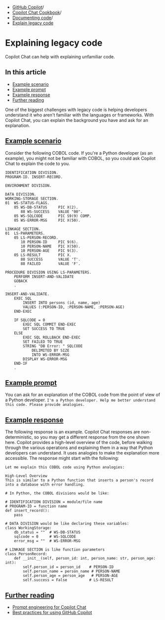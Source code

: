   * [GitHub Copilot](https://docs.github.com/en/copilot "GitHub Copilot")/
  * [Copilot Chat Cookbook](https://docs.github.com/en/copilot/copilot-chat-cookbook "Copilot Chat Cookbook")/
  * [Documenting code](https://docs.github.com/en/copilot/copilot-chat-cookbook/documenting-code "Documenting code")/
  * [Explain legacy code](https://docs.github.com/en/copilot/copilot-chat-cookbook/documenting-code/explaining-legacy-code "Explain legacy code")


# Explaining legacy code
Copilot Chat can help with explaining unfamiliar code.
## In this article
  * [Example scenario](https://docs.github.com/en/copilot/copilot-chat-cookbook/documenting-code/explaining-legacy-code#example-scenario)
  * [Example prompt](https://docs.github.com/en/copilot/copilot-chat-cookbook/documenting-code/explaining-legacy-code#example-prompt)
  * [Example response](https://docs.github.com/en/copilot/copilot-chat-cookbook/documenting-code/explaining-legacy-code#example-response)
  * [Further reading](https://docs.github.com/en/copilot/copilot-chat-cookbook/documenting-code/explaining-legacy-code#further-reading)


One of the biggest challenges with legacy code is helping developers understand it who aren't familiar with the languages or frameworks. With Copilot Chat, you can explain the background you have and ask for an explanation.
## [Example scenario](https://docs.github.com/en/copilot/copilot-chat-cookbook/documenting-code/explaining-legacy-code#example-scenario)
Consider the following COBOL code. If you're a Python developer (as an example), you might not be familiar with COBOL, so you could ask Copilot Chat to explain the code to you.
```
IDENTIFICATION DIVISION.
PROGRAM-ID. INSERT-RECORD.

ENVIRONMENT DIVISION.

DATA DIVISION.
WORKING-STORAGE SECTION.
01  WS-STATUS-FLAGS.
    05 WS-DB-STATUS     PIC X(2).
       88 WS-SUCCESS    VALUE "00".
    05 WS-SQLCODE       PIC S9(9) COMP.
    05 WS-ERROR-MSG     PIC X(50).

LINKAGE SECTION.
01  LS-PARAMETERS.
    05 LS-PERSON-RECORD.
       10 PERSON-ID     PIC 9(6).
       10 PERSON-NAME   PIC X(50).
       10 PERSON-AGE    PIC 9(3).
    05 LS-RESULT        PIC X.
       88 SUCCESS       VALUE 'T'.
       88 FAILED        VALUE 'F'.

PROCEDURE DIVISION USING LS-PARAMETERS.
    PERFORM INSERT-AND-VALIDATE
    GOBACK
    .

INSERT-AND-VALIDATE.
    EXEC SQL
        INSERT INTO persons (id, name, age)
        VALUES (:PERSON-ID, :PERSON-NAME, :PERSON-AGE)
    END-EXEC

    IF SQLCODE = 0
        EXEC SQL COMMIT END-EXEC
        SET SUCCESS TO TRUE
    ELSE
        EXEC SQL ROLLBACK END-EXEC
        SET FAILED TO TRUE
        STRING "DB Error: " SQLCODE
            DELIMITED BY SIZE
            INTO WS-ERROR-MSG
        DISPLAY WS-ERROR-MSG
    END-IF
    .

```

## [Example prompt](https://docs.github.com/en/copilot/copilot-chat-cookbook/documenting-code/explaining-legacy-code#example-prompt)
You can ask for an explanation of the COBOL code from the point of view of a Python developer.
`I'm a Python developer. Help me better understand this code. Please provide analogies.`
## [Example response](https://docs.github.com/en/copilot/copilot-chat-cookbook/documenting-code/explaining-legacy-code#example-response)
The following response is an example. Copilot Chat responses are non-deterministic, so you may get a different response from the one shown here.
Copilot provides a high-level overview of the code, before walking through the various operations and explaining them in a way that Python developers can understand. It uses analogies to make the explanation more accessible. The response might start with the following:
```
Let me explain this COBOL code using Python analogies:

High-Level Overview
This is similar to a Python function that inserts a person's record into a database with error handling.

```
```
# In Python, the COBOL divisions would be like:

# IDENTIFICATION DIVISION = module/file name
# PROGRAM-ID = function name
def insert_record():
    pass

# DATA DIVISION would be like declaring these variables:
class WorkingStorage:
    db_status = ""  # WS-DB-STATUS
    sqlcode = 0     # WS-SQLCODE
    error_msg = ""  # WS-ERROR-MSG

# LINKAGE SECTION is like function parameters
class PersonRecord:
    def __init__(self, person_id: int, person_name: str, person_age: int):
        self.person_id = person_id    # PERSON-ID
        self.person_name = person_name # PERSON-NAME
        self.person_age = person_age   # PERSON-AGE
        self.success = False          # LS-RESULT

```

## [Further reading](https://docs.github.com/en/copilot/copilot-chat-cookbook/documenting-code/explaining-legacy-code#further-reading)
  * [Prompt engineering for Copilot Chat](https://docs.github.com/en/copilot/using-github-copilot/prompt-engineering-for-github-copilot)
  * [Best practices for using GitHub Copilot](https://docs.github.com/en/copilot/using-github-copilot/best-practices-for-using-github-copilot)


